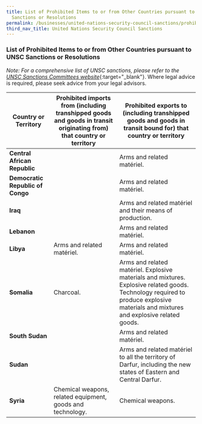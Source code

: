 ```yaml
---
title: List of Prohibited Items to or from Other Countries pursuant to UNSC
  Sanctions or Resolutions
permalink: /businesses/united-nations-security-council-sanctions/prohibited-items-unsc-countries/
third_nav_title: United Nations Security Council Sanctions
---
```

### List of Prohibited Items to or from Other Countries pursuant to UNSC Sanctions or Resolutions

_Note: For a comprehensive list of UNSC sanctions, please refer to the_ [_UNSC Sanctions Committees website_](https://www.un.org/securitycouncil/content/un-sc-consolidated-list){:target="_blank"}. Where legal advice is required, please seek advice from your legal advisors.

| **Country or Territory** | **Prohibited imports from (including transhipped goods and goods in transit originating from) that country or territory** | **Prohibited exports to (including transhipped goods and goods in transit bound for) that country or territory** |
|--|--|--|
| **Central African Republic** |  | Arms and related matériel. |
| **Democratic Republic of Congo** |  | Arms and related matériel. |
| **Iraq** |  | Arms and related matériel and their means of production. |
| **Lebanon** |  | Arms and related matériel. |
| **Libya** | Arms and related matériel. | Arms and related matériel. |
| **Somalia** | Charcoal. | Arms and related matériel. Explosive materials and mixtures. Explosive related goods. Technology required to produce explosive materials and mixtures and explosive related goods. |
| **South Sudan** |  | Arms and related matériel. |
| **Sudan** |  | Arms and related matériel to all the territory of Darfur, including the new states of Eastern and Central Darfur. |
| **Syria**  | Chemical weapons, related equipment, goods and technology. | Chemical weapons. |